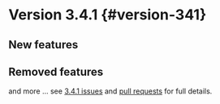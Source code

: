 # Version 3.4.1 {#version-341}

## New features

## Removed features

and more \... see [3.4.1 issues](https://github.com/geonetwork/core-geonetwork/issues?q=is%3Aissue+milestone%3A3.4.1+is%3Aclosed) and [pull requests](https://github.com/geonetwork/core-geonetwork/pulls?q=milestone%3A3.4.1+is%3Aclosed+is%3Apr) for full details.
